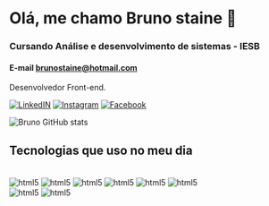 # Olá, me chamo Bruno staine 👋

### Cursando Análise e desenvolvimento de sistemas - IESB
#### E-mail brunostaine@hotmail.com
<p>Desenvolvedor Front-end.

</p>

[![LinkedIN](https://img.shields.io/badge/LinkedIn-0077B5?style=for-the-badge&logo=linkedin&logoColor=white)](https://www.linkedin.com/in/bruno-staine-81b8a9185/)
[![Instagram](https://img.shields.io/badge/Instagram-E4405F?style=for-the-badge&logo=instagram&logoColor=white)](https://www.instagram.com/bruno.stainee/)
[![Facebook](https://img.shields.io/badge/Facebook-1877F2?style=for-the-badge&logo=facebook&logoColor=white)](https://www.facebook.com/bruno.staine)


![Bruno GitHub stats](https://github-readme-stats.vercel.app/api?username=brunostaine&show_icons=true&theme=dark)



## Tecnologias que uso no meu dia 

<div style="display: inline-block"><br/>
        <img align="center" alt="html5" src="https://img.shields.io/badge/HTML5-E34F26?style=for-the-badge&logo=html5&logoColor=white"/>
        <img align="center" alt="html5" src="https://img.shields.io/badge/CSS3-1572B6?style=for-the-badge&logo=css3&logoColor=white"/>
        <img align="center" alt="html5" src="https://img.shields.io/badge/JavaScript-323330?style=for-the-badge&logo=javascript&logoColor=F7DF1E"/>
        <img align="center" alt="html5" src="https://img.shields.io/badge/Bootstrap-563D7C?style=for-the-badge&logo=bootstrap&logoColor=white"/>
        <img align="center" alt="html5" src="https://img.shields.io/badge/Angular-DD0031?style=for-the-badge&logo=angular&logoColor=white"/>
        <img align="center" alt="html5" src="https://img.shields.io/badge/React-20232A?style=for-the-badge&logo=react&logoColor=61DAFB"/>
        	
</div></br>

<div>
        <img align="center" alt="html5" src="https://img.shields.io/badge/Node.js-43853D?style=for-the-badge&logo=node.js&logoColor=white"/>
        <img align="center" alt="html5" src="https://img.shields.io/badge/jQuery-0769AD?style=for-the-badge&logo=jquery&logoColor=white"/>
</div>
        
 

  

<!---
Brunostaine/Brunostaine is a ✨ special ✨ repository because its `README.md` (this file) appears on your GitHub profile.
You can click the Preview link to take a look at your changes.
--->
